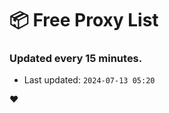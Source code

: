# :package: Free Proxy List
### Updated every 15 minutes.

- Last updated: `2024-07-13 05:20`

:heart:
